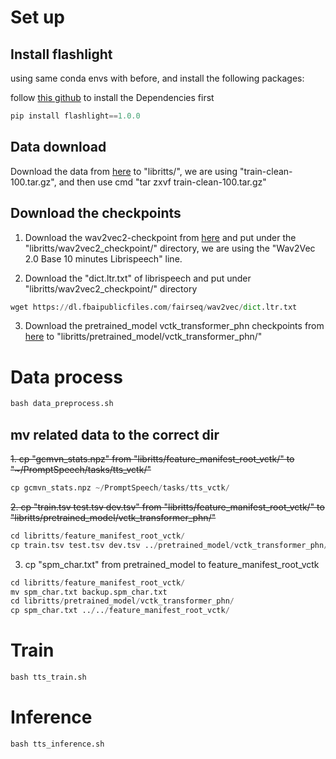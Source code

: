 # Set up
## Install flashlight
using same conda envs with before, and install the following packages:

follow [this github](https://github.com/flashlight/flashlight/tree/main/bindings/python#dependencies) to install the Dependencies first

```python
pip install flashlight==1.0.0
```

## Data download

Download the data from [here](https://openslr.org/60/) to "libritts/", we are using "train-clean-100.tar.gz", and then use cmd "tar zxvf train-clean-100.tar.gz"

## Download the checkpoints

1. Download the wav2vec2-checkpoint from  [here](https://github.com/facebookresearch/fairseq/tree/main/examples/wav2vec) and put under the "libritts/wav2vec2_checkpoint/" directory, we are using the "Wav2Vec 2.0 Base	10 minutes Librispeech" line.

2. Download the "dict.ltr.txt" of librispeech and put under "libritts/wav2vec2_checkpoint/" directory

```python 
wget https://dl.fbaipublicfiles.com/fairseq/wav2vec/dict.ltr.txt
```

3. Download the pretrained_model vctk_transformer_phn checkpoints from [here](https://github.com/facebookresearch/fairseq/blob/main/examples/speech_synthesis/docs/vctk_example.md) to "libritts/pretrained_model/vctk_transformer_phn/"


# Data process
```python
bash data_preprocess.sh
```

## mv related data to the correct dir

~~1. cp "gcmvn_stats.npz" from "libritts/feature_manifest_root_vctk/" to "~/PromptSpeech/tasks/tts_vctk/"~~
```python
cp gcmvn_stats.npz ~/PromptSpeech/tasks/tts_vctk/
```

~~2. cp "train.tsv test.tsv dev.tsv" from "libritts/feature_manifest_root_vctk/" to "libritts/pretrained_model/vctk_transformer_phn/"~~
```python
cd libritts/feature_manifest_root_vctk/
cp train.tsv test.tsv dev.tsv ../pretrained_model/vctk_transformer_phn/
```
3. cp "spm_char.txt" from pretrained_model to feature_manifest_root_vctk
```python
cd libritts/feature_manifest_root_vctk/
mv spm_char.txt backup.spm_char.txt
cd libritts/pretrained_model/vctk_transformer_phn/
cp spm_char.txt ../../feature_manifest_root_vctk/
```


# Train
```python
bash tts_train.sh
```

# Inference
```python
bash tts_inference.sh
```

